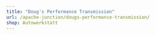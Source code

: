 ```yaml
---
title: "Doug's Performance Transmission"
url: /apache-junction/dougs-performance-transmission/
shop: Autowerkstatt
---
```

